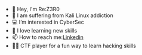 
- 🐶 Hey, I'm Re:Z3R0
- 🐧 I am suffering from Kali Linux addiction
- 💻 I’m interested in CyberSec
- 🏫 I love learning new skills
- 📫 How to reach me:[Linkedin](https://www.linkedin.com/in/guillaume-froger-a40047213)
- 🏴‍☠️ CTF player for a fun way to learn hacking skills


